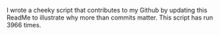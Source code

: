 I wrote a cheeky script that contributes to my Github by updating this ReadMe to illustrate why more than commits matter. This script has run 3966 times.